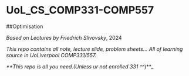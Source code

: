 # UoL_CS_COMP331-COMP557

##Optimisation

$Based\ on\ Lectures\ by\ Friedrich\ Slivovsky,\ 2024$

_This repo contains all note, lecture slide, problem sheets... All of learning source in UoLiverpool COMP331/557._

_**This repo is all you need.(Unless ur not enrolled 331 ^_^)**_



